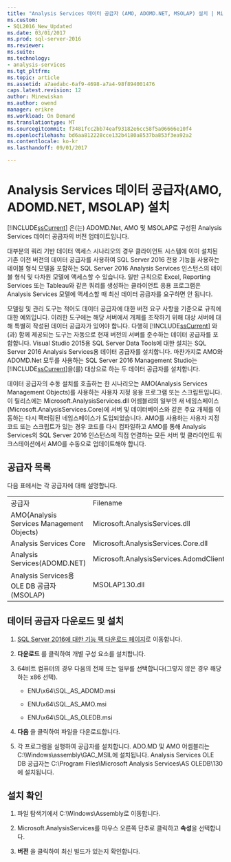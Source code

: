 ```yaml
---
title: "Analysis Services 데이터 공급자 (AMO, ADOMD.NET, MSOLAP) 설치 | Microsoft Docs"
ms.custom:
- SQL2016_New_Updated
ms.date: 03/01/2017
ms.prod: sql-server-2016
ms.reviewer: 
ms.suite: 
ms.technology:
- analysis-services
ms.tgt_pltfrm: 
ms.topic: article
ms.assetid: a7aedabc-6af9-4698-a7a4-98f894001476
caps.latest.revision: 12
author: Minewiskan
ms.author: owend
manager: erikre
ms.workload: On Demand
ms.translationtype: MT
ms.sourcegitcommit: f3481fcc2bb74eaf93182e6cc58f5a06666e10f4
ms.openlocfilehash: bd6aa812228cce132b4180a8537ba853f3ea92a2
ms.contentlocale: ko-kr
ms.lasthandoff: 09/01/2017

---
```

# <a name="install-analysis-services-data-providers-amo-adomdnet-msolap"></a>Analysis Services 데이터 공급자(AMO, ADOMD.NET, MSOLAP) 설치
  [!INCLUDE[ssCurrent](../../../includes/sscurrent-md.md)] 은(는) ADOMD.Net, AMO 및 MSOLAP로 구성된 Analysis Services 데이터 공급자의 버전 업데이트입니다.  
  
 대부분의 쿼리 기반 데이터 액세스 시나리오의 경우 클라이언트 시스템에 이미 설치된 기존 이전 버전의 데이터 공급자를 사용하여 SQL Server 2016 전용 기능을 사용하는 테이블 형식 모델을 포함하는 SQL Server 2016 Analysis Services 인스턴스의 테이블 형식 및 다차원 모델에 액세스할 수 있습니다. 일반 규칙으로 Excel, Reporting Services 또는 Tableau와 같은 쿼리를 생성하는 클라이언트 응용 프로그램은 Analysis Services 모델에 액세스할 때 최신 데이터 공급자를 요구하면 안 됩니다.  
  
 모델링 및 관리 도구는 적어도 데이터 공급자에 대한 버전 요구 사항을 기준으로 규칙에 대한 예외입니다. 이러한 도구에는 해당 서버에서 개체를 조작하기 위해 대상 서버에 대해 특별히 작성된 데이터 공급자가 있어야 합니다. 다행히 [!INCLUDE[ssCurrent](../../../includes/sscurrent-md.md)] 와(과) 함께 제공되는 도구는 자동으로 현재 버전의 서버를 준수하는 데이터 공급자를 포함합니다.  Visual Studio 2015용 SQL Server Data Tools에 대한 설치는 SQL Server 2016 Analysis Services용 데이터 공급자를 설치합니다. 마찬가지로 AMO와 ADOMD.Net 모두를 사용하는 SQL Server 2016 Management Studio는 [!INCLUDE[ssCurrent](../../../includes/sscurrent-md.md)]을(를) 대상으로 하는 두 데이터 공급자를 설치합니다.  
  
 데이터 공급자의 수동 설치를 호출하는 한 시나리오는 AMO(Analysis Services Management Objects)를 사용하는 사용자 지정 응용 프로그램 또는 스크립트입니다. 이 릴리스에는 Microsoft.AnalysisServices.dll 어셈블리의 일부인 새 네임스페이스(Microsoft.AnalysisServices.Core)에 서버 및 데이터베이스와 같은 주요 개체를 이동하는 다시 팩터링된 네임스페이스가 도입되었습니다. AMO를 사용하는 사용자 지정 코드 또는 스크립트가 있는 경우 코드를 다시 컴파일하고 AMO를 통해 Analysis Services의 SQL Server 2016 인스턴스에 직접 연결하는 모든 서버 및 클라이언트 워크스테이션에서 AMO를 수동으로 업데이트해야 합니다.  
  
## <a name="provider-list"></a>공급자 목록  
 다음 표에서는 각 공급자에 대해 설명합니다.  
  
||||  
|-|-|-|  
|공급자|Filename|버전|  
|AMO(Analysis Services Management Objects)|Microsoft.AnalysisServices.dll|13.0.0.0|  
|Analysis Services Core|Microsoft.AnalysisServices.Core.dll|13.0.0.0|  
|Analysis Services(ADOMD.NET)|Microsoft.AnalysisServices.AdomdClient.dll|13.0.0.0|  
|Analysis Services용 OLE DB 공급자(MSOLAP)|MSOLAP130.dll|13.0.0.0|  
  
## <a name="download-and-install-data-provider"></a>데이터 공급자 다운로드 및 설치  
  
1.  [SQL Server 2016에 대한 기능 팩 다운로드 페이지](http://go.microsoft.com/fwlink/?LinkID=398150)로 이동합니다.  
  
2.  **다운로드** 를 클릭하여 개별 구성 요소를 설치합니다.  
  
3.  64비트 컴퓨터의 경우 다음의 전체 또는 일부를 선택합니다(그렇지 않은 경우 해당하는 x86 선택).  
  
    -   ENU\x64\SQL_AS_ADOMD.msi  
  
    -   ENU\x64\SQL_AS_AMO.msi  
  
    -   ENU\x64\SQL_AS_OLEDB.msi  
  
4.  **다음** 을 클릭하여 파일을 다운로드합니다.  
  
5.  각 프로그램을 실행하여 공급자를 설치합니다. ADO.MD 및 AMO 어셈블리는 C:\Windows\assembly\GAC_MSIL에 설치됩니다. Analysis Services OLE DB 공급자는 C:\Program Files\Microsoft Analysis Services\AS OLEDB\130에 설치됩니다.  
  
## <a name="verify-installation"></a>설치 확인  
  
1.  파일 탐색기에서 C:\Windows\Assembly로 이동합니다.  
  
2.  Microsoft.AnalysisServices를 마우스 오른쪽 단추로 클릭하고 **속성**을 선택합니다.  
  
3.  **버전** 을 클릭하여 최신 빌드가 있는지 확인합니다.  
  
  

